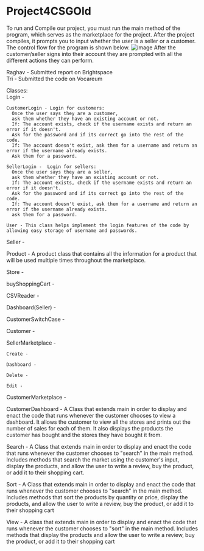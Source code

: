 # Project4CSGOld
To run and Compile our project, you must run the main method of the program, which serves as the marketplace for the project. After the project compiles, it prompts you to input whether the user is a seller or a customer. The control flow for the program is shown below.
![image](https://github.com/SuhaasNachannagari/Project4CSGOld/assets/143854535/2f61bb32-a6c5-44c7-ad02-e91005411eac)
After the customer/seller signs into their account they are prompted with all the different actions they can perform.

Raghav - Submitted report on Brightspace  
Tri - Submitted the code on Vocareum

Classes:  
  Login -  
  
    CustomerLogin - Login for customers:  
      Once the user says they are a customer,   
      ask them whether they have an existing account or not.   
      If: The account exists, check if the username exists and return an error if it doesn't.  
      Ask for the password and if its correct go into the rest of the code.   
      If: The account doesn't exist, ask them for a username and return an error if the username already exists.  
      Ask them for a password.  
      
    SellerLogin -  Login for sellers:   
      Once the user says they are a seller,  
      ask them whether they have an existing account or not.  
      If: The account exists, check if the username exists and return an error if it doesn't.   
      Ask for the password and if its correct go into the rest of the code.   
      If: The account doesn't exist, ask them for a username and return an error if the username already exists.   
      ask them for a password.  
 
    User - This class helps implement the login features of the code by allowing easy storage of username and passwords. 
    
  Seller -  
  
  Product - 
  A product class that contains all the information for a product that will be used multiple times throughout the marketplace.
  
  Store -  
  
  buyShoppingCart -  
  
  CSVReader -  
  
  Dashboard(Seller) -  
  
  CustomerSwitchCase -  
  
  Customer -  
  
  SellerMarketplace -  
  
    Create -  
    
    Dashboard -  
    
    Delete -   
    
    Edit -  
    
  CustomerMarketplace -   
  
  CustomerDashboard - 
  A Class that extends main in order to display and enact the code that runs whenever the customer chooses to view a dashboard. It allows the customer       to view all the stores and prints out the number of sales for each of them. It also displays the products the customer has bought and the stores they have bought it from. 
    
  Search -  A Class that extends main in order to display and enact the code that runs whenever the customer chooses to "search" in the main method. Includes methods that search the market using the customer's input, display the products, and allow the user to write a review, buy the product, or add it to their shopping cart.
    
  Sort -   A Class that extends main in order to display and enact the code that runs whenever the customer chooses to "search" in the main method. Includes methods that sort the products by quantity or price, display the products, and allow the user to write a review, buy the product, or add it to their shopping cart
    
  View -  A class that extends main in order to display and enact the code that runs whenever the customer chooses to "sort" in the main method. Includes methods that display the products and allow the user to write a review, buy the product, or add it to their shopping cart

